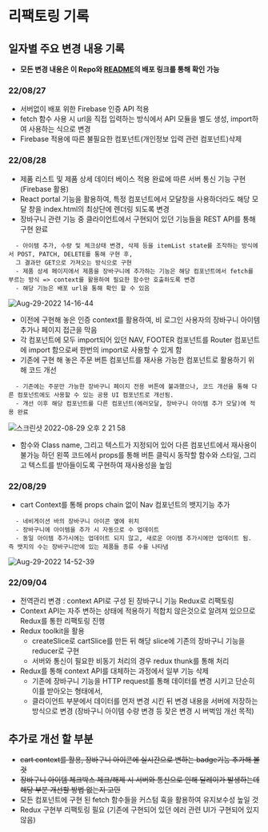 # 리팩토링 기록
 
 ## 일자별 주요 변경 내용 기록 
  - **모든 변경 내용은 이 Repo와 [README](README.md)의 배포 링크를 통해 확인 가능**
 ### 22/08/27
   - 서버없이 배포 위한 Firebase 인증 API 적용
   - fetch 함수 사용 시 url을 직접 입력하는 방식에서 API 모듈을 별도 생성, import하여 사용하는 식으로 변경
   - Firebase 적용에 따른 불필요한 컴포넌트(개인정보 입력 관련 컴포넌트)삭제
 ### 22/08/28
   - 제품 리스트 및 제품 상세 데이터 베이스 적용 완료에 따른 서버 통신 기능 구현 (Firebase 활용)
   - React portal 기능을 활용하여, 특정 컴포넌트에서 모달창을 사용하더라도 해당 모달 창을 index.html의 최상단에 렌더링 되도록 변경
   - 장바구니 관련 기능 중 클라이언트에서 구현되어 있던 기능들을 REST API를 통해 구현 완료
   ```
     - 아이템 추가, 수량 및 체크상태 변경, 삭제 등을 itemList state를 조작하는 방식에서 POST, PATCH, DELETE를 통해 구현 후, 
     그 결과만 GET으로 가져오는 방식으로 구현
     - 제품 상세 페이지에서 제품을 장바구니에 추가하는 기능은 해당 컴포넌트에서 fetch를 부르는 방식 => context를 활용하여 필요한 함수만 호출하도록 변경
     - 해당 기능은 배포 url을 통해 확인 할 수 있음
   ```
   ![Aug-29-2022 14-16-44](https://user-images.githubusercontent.com/101119985/187128537-30131efc-a3d3-49d3-aa66-f36fef31e239.gif)
   - 이전에 구현해 놓은 인증 context를 활용하여, 비 로그인 사용자의 장바구니 아이템 추가나 페이지 접근을 막음
   - 각 컴포넌트에 모두 import되어 있던 NAV, FOOTER 컴포넌트를 Router 컴포넌트에 import 함으로써 한번의 import로 사용할 수 있게 함
   - 기존에 구현 해 놓은 주문 버튼 컴포넌트를 재사용 가능한 컴포넌트로 활용하기 위해 코드 개선
   ```
     - 기존에는 주문만 가능한 장바구니 페이지 전용 버튼에 불과했으나, 코드 개선을 통해 다른 컴포넌트에도 사용할 수 있는 공용 UI 컴포넌트로 개선됨.
     - 개선 이후 해당 컴포넌트를 다른 컴포넌트(에러모달, 장바구니 아이템 추가 모달)에 적용 완료
   ```
   ![스크린샷 2022-08-29 오후 2 21 58](https://user-images.githubusercontent.com/101119985/187128726-9111aa74-eb99-4154-a4a7-f0f44baedfe9.png)
   - 함수와 Class name, 그리고 텍스트가 지정되어 있어 다른 컴포넌트에서 재사용이 불가능 하던 왼쪽 코드에서 props를 통해 버튼 클릭시 동작할 함수와 스타일, 그리고 텍스트를 받아들이도록
   구현하여 재사용성을 높임
  ### 22/08/29
   - cart Context를 통해 props chain 없이 Nav 컴포넌트의 뱃지기능 추가
   ```
     - 네비게이션 바의 장바구니 아이콘 옆에 위치
     - 장바구니에 아이템을 추가 시 자동으로 수 업데이트
     - 동일 아이템 추가시에는 업데이트 되지 않고, 새로운 아이템 추가시에만 업데이트 됨. 즉 뱃지의 수는 장바구니안에 있는 제품들 종류 수를 나타냄
   ```
   ![Aug-29-2022 14-52-39](https://user-images.githubusercontent.com/101119985/187132627-19472c1c-2876-4070-aa9e-35442a04269c.gif)
  ### 22/09/04
   - 전역관리 변경 : context API로 구성 된 장바구니 기능 Redux로 리팩토링
   - Context API는 자주 변하는 상태에 적용하기 적합치 않은것으로 알려져 있으므로 Redux를 통한 리팩토링 진행
   - Redux toolkit을 활용
     - createSlice로 cartSlice를 만든 뒤 해당 slice에 기존의 장바구니 기능을 reducer로 구현
     - 서버와 통신이 필요한 비동기 처리의 경우 redux thunk를 통해 처리
   - Redux를 통해 context API를 대체하는 과정에서 일부 기능 삭제
     - 기존에 장바구니 기능을 HTTP request를 통해 데이터를 변경 시키고 단순히 이를 받아오는 형태에서,
     - 클라이언트 부분에서 데이터를 먼저 변경 시킨 뒤 변경 내용을 서버에 저장하는 방식으로 변경
     (장바구니 아이템 수량 변경 등 잦은 변경 시 버벅임 개선 목적)

 ## 추가로 개선 할 부분
   - ~~cart context를 활용, 장바구니 아이콘에 실시간으로 변하는 badge기능 추가해 볼 것~~
   - ~~장바구니 아이템 체크박스 체크/해제 시 서버와 통신으로 인해 딜레이가 발생하는데 해당 부분 개선할 방법 없는지 고민~~
   - 모든 컴포넌트에 구현 된 fetch 함수들을 커스텀 훅을 활용하여 유지보수성 높일 것
   - Redux 구현부 리팩토링 필요 (기존에 구현되어 있던 에러 관련 UI가 구현되어 있지 않음)
